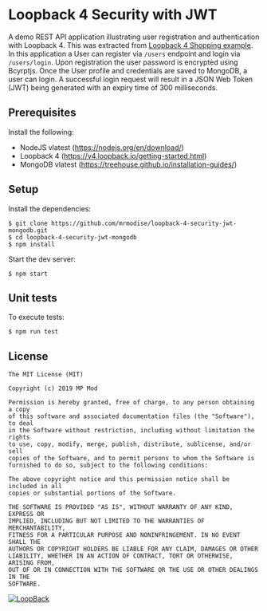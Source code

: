 # Loopback 4 Security with JWT
A demo REST API application illustrating user registration and authentication with Loopback 4. This was extracted from
 [Loopback 4 Shopping example](https://github.com/strongloop/loopback4-example-shopping). In this application a User can 
 register via ``/users`` endpoint and login via ``/users/login``. Upon registration the user password is encrypted using Bcyrptjs.
  Once the User profile and credentials are saved to MongoDB, a user can login. A successful login request will result in 
  a JSON Web Token (JWT) being generated with an expiry time of 300 milliseconds.

## Prerequisites
Install the following:

* NodeJS vlatest (https://nodejs.org/en/download/)
* Loopback 4 (https://v4.loopback.io/getting-started.html)
* MongoDB vlatest (https://treehouse.github.io/installation-guides/)

## Setup
Install the dependencies:

```
$ git clone https://github.com/mrmodise/loopback-4-security-jwt-mongodb.git
$ cd loopback-4-security-jwt-mongodb
$ npm install 
```

Start the dev server:

```
$ npm start
```

## Unit tests

To execute tests:
```
$ npm run test
```

## License

```
The MIT License (MIT)

Copyright (c) 2019 MP Mod

Permission is hereby granted, free of charge, to any person obtaining a copy
of this software and associated documentation files (the "Software"), to deal
in the Software without restriction, including without limitation the rights
to use, copy, modify, merge, publish, distribute, sublicense, and/or sell
copies of the Software, and to permit persons to whom the Software is
furnished to do so, subject to the following conditions:

The above copyright notice and this permission notice shall be included in all
copies or substantial portions of the Software.

THE SOFTWARE IS PROVIDED "AS IS", WITHOUT WARRANTY OF ANY KIND, EXPRESS OR
IMPLIED, INCLUDING BUT NOT LIMITED TO THE WARRANTIES OF MERCHANTABILITY,
FITNESS FOR A PARTICULAR PURPOSE AND NONINFRINGEMENT. IN NO EVENT SHALL THE
AUTHORS OR COPYRIGHT HOLDERS BE LIABLE FOR ANY CLAIM, DAMAGES OR OTHER
LIABILITY, WHETHER IN AN ACTION OF CONTRACT, TORT OR OTHERWISE, ARISING FROM,
OUT OF OR IN CONNECTION WITH THE SOFTWARE OR THE USE OR OTHER DEALINGS IN THE
SOFTWARE.
```

[![LoopBack](https://github.com/strongloop/loopback-next/raw/master/docs/site/imgs/branding/Powered-by-LoopBack-Badge-(blue)-@2x.png)](http://loopback.io/)

